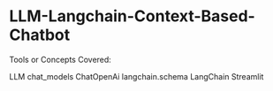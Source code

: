 # LLM-Langchain-Context-Based-Chatbot

Tools or Concepts Covered:

LLM
chat_models
ChatOpenAi
langchain.schema
LangChain
Streamlit
